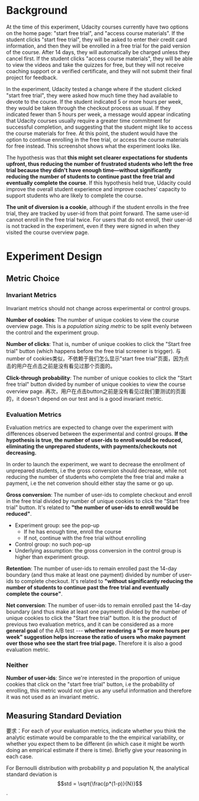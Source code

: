 # Background
At the time of this experiment, Udacity courses currently have two options on the home page: "start free trial", and "access course materials". If the student clicks "start free trial", they will be asked to enter their credit card information, and then they will be enrolled in a free trial for the paid version of the course. After 14 days, they will automatically be charged unless they cancel first. If the student clicks "access course materials", they will be able to view the videos and take the quizzes for free, but they will not receive coaching support or a verified certificate, and they will not submit their final project for feedback.

In the experiment, Udacity tested a change where if the student clicked "start free trial", they were asked how much time they had available to devote to the course. If the student indicated 5 or more hours per week, they would be taken through the checkout process as usual. If they indicated fewer than 5 hours per week, a message would appear indicating that Udacity courses usually require a greater time commitment for successful completion, and suggesting that the student might like to access the course materials for free. At this point, the student would have the option to continue enrolling in the free trial, or access the course materials for free instead. This screenshot shows what the experiment looks like.

The hypothesis was that **this might set clearer expectations for students upfront, thus reducing the number of frustrated students who left the free trial because they didn't have enough time—without significantly reducing the number of students to continue past the free trial and eventually complete the course**. If this hypothesis held true, Udacity could improve the overall student experience and improve coaches' capacity to support students who are likely to complete the course.

**The unit of diversion is a cookie**, although if the student enrolls in the free trial, they are tracked by user-id from that point forward. The same user-id cannot enroll in the free trial twice. For users that do not enroll, their user-id is not tracked in the experiment, even if they were signed in when they visited the course overview page.

# Experiment Design
## Metric Choice
### Invariant Metrics
Invariant metrics should not change across experimental or control groups.

**Number of cookies**: The number of unique cookies to view the course overview page. This is a *population sizing metric* to be split evenly between the control and the experiment group.

**Number of clicks**: That is, number of unique cookies to click the "Start free trial" button (which happens before the free trial screener is trigger). 与number of cookies类似，不依赖于我们怎么显示"start free trial"页面，因为点击的用户在点击之前是没有看见过那个页面的。

**Click-through probability**: The number of unique cookies to click the "Start free trial" button divided by number of unique cookies to view the course overview page. 再次，用户在点击button之前是没有看见过我们要测试的页面的，it doesn't depend on our test and is a good invariant metric.

### Evaluation Metrics
Evaluation metrics are expected to change over the experiment with differences observed between the experimental and control groups. **If the hypothesis is true, the number of user-ids to enroll would be reduced, eliminating the unprepared students, with payments/checkouts not decreasing.**

In order to launch the experiment, we want to decrease the enrollment of unprepared students, i.e the gross conversion should decrease, while not reducing the number of students who complete the free trial and make a payment, i.e the net converion should either stay the same or go up.

**Gross conversion**: The number of user-ids to complete checkout and enroll in the free trial divided by number of unique cookies to click the "Start free trial" button. It's related to **"the number of user-ids to enroll would be reduced"**.
- Experiment group: see the pop-up
  - If he has enough time, enroll the course
  - If not, continue with the free trial without enrolling
- Control group: no such pop-up
- Underlying assumption: the gross conversion in the control group is higher than experiment group.

**Retention**: The number of user-ids to remain enrolled past the 14-day boundary (and thus make at least one payment) divided by number of user-ids to complete checkout. It's related to **"without significantly reducing the number of students to continue past the free trial and eventually complete the course"**.

**Net conversion**: The number of user-ids to remain enrolled past the 14-day boundary (and thus make at least one payment) divided by the number of unique cookies to click the "Start free trial" button. It is the product of previous two evaluation metrics, and it can be considered as a more **general goal** of the A/B test --- **whether rendering a "5 or more hours per week" suggestion helps increase the ratio of users who make payment over those who see the start free trial page.** Therefore it is also a good evaluation metric.

### Neither
**Number of user-ids**: Since we're interested in the proportion of unique cookies that click on the "start free trial" button, i.e the probability of enrolling, this metric would not give us any useful information and therefore it was not used as an invariant metric.

## Measuring Standard Deviation
要求：For each of your evaluation metrics, indicate whether you think the analytic estimate would be comparable to the the empirical variability, or whether you expect them to be different (in which case it might be worth doing an empirical estimate if there is time). Briefly give your reasoning in each case.

For Bernoulli distribution with probability p and population N, the analytical standard deviation is $$std = \sqrt{\frac{p*(1-p)}{N}}$$.



